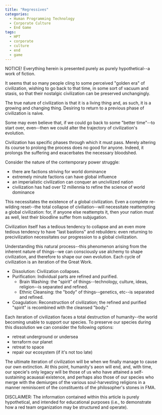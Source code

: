 ```yaml
---
title: "Regressives"
categories:
  - Human Programming Technology
  - Corporate Culture
  - End Game
tags:
  - HPT
  - corporate
  - culture
  - end
  - game
---
```


NOTICE! Everything herein is presented purely as purely hypothetical--a work of fiction.



It seems that so many people cling to some perceived "golden era" of civilization,
wishing to go back to that time, in some sort of vacuum and stasis,
so that their nostalgic civilization can be preserved unchangingly.

The true nature of civilization is that it is a living thing
and, as such, it is a growing and changing thing.
Desiring to return to a previous phase of civilization is naive.

Some may even believe that,
if we could go back to some "better time"--to start over, even--then
we could alter the trajectory of civilization's evolution.

Civilization has specific phases through which it must pass.
Merely altering its course to prolong the process does no good for anyone.
Indeed, it prolongs the suffering and exacerbates the necessary bloodshed.



Consider the nature of the contemporary power struggle:
- there are factions striving for world dominance
- extremely minute factions can have global influence
- an imperialistic civilization can conquer an uncivilized nation
- civilization has had over 12 millennia to refine the science of world dominance

This necessitates the existence of a global civilization.
Even a complete re-wilding reset--the total collapse of civiliation--will necessitate reattempting a global civilization:
for, if anyone else reattempts it, then your nation must as well,
lest their bloodline suffer from subjugation.

Civilization itself has a tedious tendency to collapse
and an even more tedious tendency to have "last bastions" and rebuilders:
even returning to precivilization necessitates our progression to a global civilization.



Understanding this natural process--this phenomenon arising from the inherent nature of things--we can consciously use alchemy to shape civilization,
and therefore to shape our own evolution.
Each cycle of civilization is an iteration of the Great Work.
- Dissolution:  Civilization collapses.
- Purification: Individual parts are refined and purified.
  - Brain  Washing:   the "spirit" of things--technology, culture, ideas, religion--is separated and refined.
  - Ethnic Cleansing: the "body" of things--genetics, etc--is separated and refined.
- Coagulation:  Reconstruction of civilization; the refined and purified "spirit" is recombined with the cleansed "body."



Each iteration of civilization faces a total destruction of humanity--the world becoming unable to support our species.
To preserve our species during this dissolution we can consider the following options:
- retreat underground or undersea
- terraform our planet
- retreat to space 
- repair our ecosystem (if it's not too late)

The ultimate iteration of civilization will be when we finally manage to cause our own extinction.
At this point, humanity's aeon will end,
and, with time, our specie's only legacy will be those of us who have attained a self-sustaining acauasal existence,
and perhaps also those of our species who merge with the demiurges of the various soul-harvesting religions
in a manner reminiscent of the constituents of the philosopher's stones in FMA.



DISCLAIMER:
The information contained within this article is purely hypothetical,
and intended for educational purposes
(i.e., to demonstrate how a red team organization may be structured and operate).
